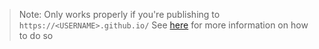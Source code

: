 > Note: Only works properly if you're publishing to `https://<USERNAME>.github.io/`
> See [here](https://docs.github.com/en/pages/quickstart) for more information on how to do so
